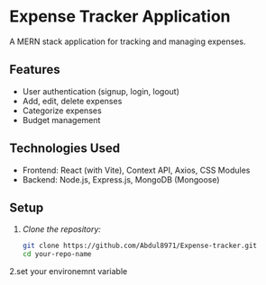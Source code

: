 # Expense Tracker Application

A MERN stack application for tracking and managing expenses.

## Features

- User authentication (signup, login, logout)
- Add, edit, delete expenses
- Categorize expenses
- Budget management

## Technologies Used

- Frontend: React (with Vite), Context API, Axios, CSS Modules
- Backend: Node.js, Express.js, MongoDB (Mongoose)

## Setup
1. *Clone the repository:*
   ```bash
   git clone https://github.com/Abdul8971/Expense-tracker.git
   cd your-repo-name
2.set your environemnt variable
